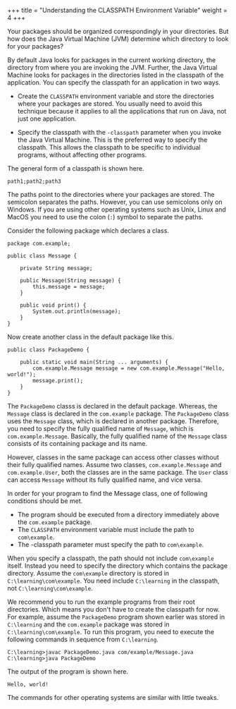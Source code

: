 +++
title = "Understanding the CLASSPATH Environment Variable"
weight = 4
+++

Your packages should be organized correspondingly in your directories. But how
does the Java Virtual Machine (JVM) determine which directory to look for your
packages?

By default Java looks for packages in the current working directory, the directory
from where you are invoking the JVM. Further, the Java Virtual Machine looks for
packages in the directories listed in the classpath of the application. You can
specify the classpath for an application in two ways.

 * Create the `CLASSPATH` environment variable and store the directories where
   your packages are stored. You usually need to avoid this technique because
   it applies to all the applications that run on Java, not just one application.

 * Specify the classpath with the `-classpath` parameter when you invoke the
   Java Virtual Machine. This is the preferred way to specify the classpath.
   This allows the classpath to be specific to individual programs, without
   affecting other programs.

The general form of a classpath is shown here.
```
path1;path2;path3
```

The paths point to the directories where your packages are stored. The semicolon
separates the paths. However, you can use semicolons only on Windows. If you
are using other operating systems such as Unix, Linux and MacOS you need to
use the colon (`:`) symbol to separate the paths.

Consider the following package which declares a class.
```
package com.example;

public class Message {

    private String message;
    
    public Message(String message) {
        this.message = message;
    }

    public void print() {
        System.out.println(message);
    }
}
```

Now create another class in the default package like this.
```
public class PackageDemo {
    
    public static void main(String ... arguments) {
        com.example.Message message = new com.example.Message("Hello, world!");
        message.print();
    }
}
```

The `PackageDemo` classs is declared in the default package. Whereas, the
`Message` class is declared in the `com.example` package. The `PackageDemo` class
uses the `Message` class, which is declared in another package. Therefore, you
need to specify the fully qualified name of `Message`, which is `com.example.Message`.
Basically, the fully qualified name of the `Message` class consists of its
containing package and its name.

However, classes in the same package can access other classes without their fully
qualified names. Assume two classes, `com.example.Message` and `com.example.User`,
both the classes are in the same package. The `User` class can access `Message`
without its fully qualified name, and vice versa.

In order for your program to find the Message class, one of following conditions
should be met.

 * The program should be executed from a directory immediately above the `com.example`
   package.
 * The `CLASSPATH` environment variable must include the path to `com\example`.
 * The -classpath parameter must specify the path to `com\example`.

When you specify a classpath, the path should not include `com\example` itself.
Instead you need to specify the directory which contains the package directory.
Assume the `com\example` directory is stored in `C:\learning\com\example`.
You need include `C:\learning` in the classpath, not `C:\learning\com\example`.

We recommend you to run the example programs from their root directories. Which
means you don't have to create the classpath for now. For example, assume the
`PackageDemo` program shown earlier was stored in `C:\learning` and the
`com.example` package was stored in `C:\learning\com\example`. To run this program,
you need to execute the following commands in sequence from `C:\learning`.
```
C:\learning>javac PackageDemo.java com/example/Message.java
C:\learning>java PackageDemo
```

The output of the program is shown here.
```
Hello, world!
```

The commands for other operating systems are similar with little tweaks.